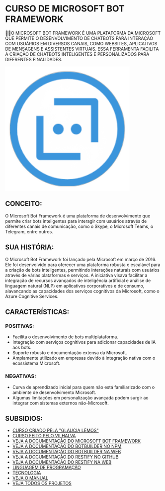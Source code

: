 # CURSO DE MICROSOFT BOT FRAMEWORK
👨‍⚖️O MICROSOFT BOT FRAMEWORK É UMA PLATAFORMA DA MICROSOFT QUE PERMITE O DESENVOLVIMENTO DE CHATBOTS PARA INTERAÇÃO COM USUÁRIOS EM DIVERSOS CANAIS, COMO WEBSITES, APLICATIVOS DE MENSAGENS E ASSISTENTES VIRTUAIS. ESSA FERRAMENTA FACILITA A CRIAÇÃO DE CHATBOTS INTELIGENTES E PERSONALIZADOS PARA DIFERENTES FINALIDADES.

<img src="FOTO.png" align="center" width="400"> <br>

## CONCEITO:
O Microsoft Bot Framework é uma plataforma de desenvolvimento que permite criar bots inteligentes para interagir com usuários através de diferentes canais de comunicação, como o Skype, o Microsoft Teams, o Telegram, entre outros.

## SUA HISTÓRIA:
O Microsoft Bot Framework foi lançado pela Microsoft em março de 2016. Ele foi desenvolvido para oferecer uma plataforma robusta e escalável para a criação de bots inteligentes, permitindo interações naturais com usuários através de várias plataformas e serviços. A iniciativa visava facilitar a integração de recursos avançados de inteligência artificial e análise de linguagem natural (NLP) em aplicativos corporativos e de consumo, alavancando as capacidades dos serviços cognitivos da Microsoft, como o Azure Cognitive Services.

## CARACTERÍSTICAS:
### POSITIVAS:
- Facilita o desenvolvimento de bots multiplataforma.
- Integração com serviços cognitivos para adicionar capacidades de IA aos bots.
- Suporte robusto e documentação extensa da Microsoft.
- Amplamente utilizado em empresas devido à integração nativa com o ecossistema Microsoft.

### NEGATIVAS:
- Curva de aprendizado inicial para quem não está familiarizado com o ambiente de desenvolvimento Microsoft.
- Algumas limitações em personalização avançada podem surgir ao integrar com sistemas externos não-Microsoft.

## SUBSIDIOS:
- [CURSO CRIADO PELA "GLAUCIA LEMOS"](https://youtube.com/playlist?list=PLb2HQ45KP0Ws3dVMoxliVX5ici53RmiNV&si=U_lni9RjCeC3gNr3)
- [CURSO FEITO PELO VILHALVA](https://github.com/VILHALVA)
- [VEJA A DOCUMENTAÇÃO DO MICROSOFT BOT FRAMEWORK](https://learn.microsoft.com/pt-br/azure/bot-service/index-bf-sdk?view=azure-bot-service-4.0)
- [VEJA A DOCUMENTAÇÃO DO BOTBUILDER NO NPM](https://www.npmjs.com/package/botbuilder)
- [VEJA A DOCUMENTAÇÃO DO BOTBUILDER NA WEB](https://learn.microsoft.com/pt-br/javascript/api/botbuilder/?view=botbuilder-ts-latest)
- [VEJA A DOCUMENTAÇÃO DO RESTIFY NO GITHUB](https://github.com/restify/node-restify)
- [VEJA A DOCUMENTAÇÃO DO RESTIFY NA WEB](http://restify.com/)
- [LINGUAGEM DE PROGRAMAÇÃO](https://github.com/VILHALVA/CURSO-DE-JAVASCRIPT)
- [TECNOLOGIA](https://github.com/VILHALVA/CURSO-DE-NODEJS)
- [VEJA O MANUAL](./MANUAL.md)
- [VEJA TODOS OS PROJETOS](https://github.com/VILHALVA?tab=repositories&q=+topic:MICROSOFT-BOT-FRAMEWORK)


